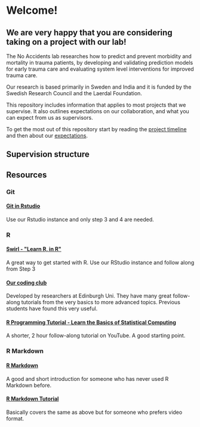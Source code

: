 # Welcome!

## We are very happy that you are considering taking on a project with our lab!

The No Accidents <!--([NOACS](https://noacs.io))--> lab researches how to predict and prevent morbidity and mortality in trauma patients, by developing and validating prediction models for early trauma care and evaluating system level interventions for improved trauma care. 

Our research is based primarily in Sweden and India and it is funded by the Swedish Research Council and the Laerdal Foundation.

This repository includes information that applies to most projects that we supervise. It also outlines  expectations on our collaboration, and what you can expect from us as supervisors. 

To get the most out of this repository start by reading the [project timeline](project-timeline.md) and then about our [expectations](expectations.md). 

## Supervision structure

## Resources

### Git

#### [Git in Rstudio](https://www.geo.uzh.ch/microsite/reproducible_research/post/rr-rstudio-git/)

Use our Rstudio instance and only step 3 and 4 are needed.

### R

#### [Swirl - "Learn R, in R"](https://swirlstats.com/students.html) 

A great way to get started with R. Use our RStudio instance and follow
along from Step 3

#### [Our coding club](https://ourcodingclub.github.io/tutorials.html)

Developed by researchers at Edinburgh Uni. They have many great
follow-along tutorials from the very basics to more advanced
topics. Previous students have found this very useful.

#### [R Programming Tutorial - Learn the Basics of Statistical Computing](https://www.youtube.com/watch?v=_V8eKsto3Ug)

A shorter, 2 hour follow-along tutorial on YouTube. A good starting
point.

### R Markdown

#### [R Markdown](https://rmarkdown.rstudio.com/index.html)

A good and short introduction for someone who has never used R
Markdown before.

#### [R Markdown Tutorial](https://www.youtube.com/watch?v=K418swtFnik) 

Basically covers the same as above but for someone who prefers video
format.


